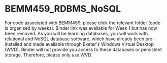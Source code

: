 # BEMM459_RDBMS_NoSQL

For code associated with BEMM459, please click the relevant folder (code is organised by weeks).
Binder link was available for Week 1 but has now been removed. As you will be learning databases, you will work with relational and NoSQL database software, which have already been pre-installed and made available through Exeter's Windows Virtual Desktop (WVD). Binder will not provide you access to these databases or persistent storage. Therefore, please only use WVD.
